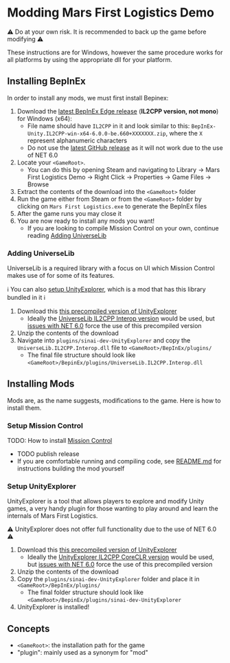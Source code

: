 # Modding Mars First Logistics Demo

⚠ Do at your own risk. It is recommended to back up the game before modifying ⚠

These instructions are for Windows, however the same procedure works for all platforms by using the appropriate dll for your platform.

## Installing BepInEx

In order to install any mods, we must first install Bepinex:

1. Download the [latest BepInEx Edge release](https://builds.bepinex.dev/projects/bepinex_be) (**IL2CPP version, not mono**) for Windows (x64):
    - File name should have `IL2CPP` in it and look similar to this: `BepInEx-Unity.IL2CPP-win-x64-6.0.0-be.660+XXXXXXX.zip`, where the `X` represent alphanumeric characters
    - Do not use the [latest GitHub release](https://github.com/BepInEx/BepInEx/releases) as it will not work due to the use of NET 6.0
1. Locate your `<GameRoot>`. 
    - You can do this by opening Steam and navigating to Library → Mars First Logistics Demo → Right Click → Properties → Game Files → Browse
1. Extract the contents of the download into the `<GameRoot>` folder
1. Run the game either from Steam or from the `<GameRoot>` folder by clicking on `Mars First Logistics.exe` to generate the BepInEx files
1. After the game runs you may close it
1. You are now ready to install any mods you want!
    - If you are looking to compile Mission Control on your own, continue reading [Adding UniverseLib](#adding-universelib)

### Adding UniverseLib

UniverseLib is a required library with a focus on UI which Mission Control makes use of for some of its features. 

ℹ️ You can also [setup UnityExplorer](#setup-unityexplorer), which is a mod that has this library bundled in it ℹ️

1. Download this [this precompiled version of UnityExplorer](https://locoserver.net/dl/unityexplorer_bie6.zip)
    - Ideally the [UniverseLib IL2CPP Interop version](https://github.com/sinai-dev/UniverseLib) would be used, but [issues with NET 6.0](https://github.com/sinai-dev/UnityExplorer/issues/169#issuecomment-1251730571]) force the use of this precompiled version
1. Unzip the contents of the download
1. Navigate into `plugins/sinai-dev-UnityExplorer` and copy the `UniverseLib.IL2CPP.Interop.dll` file to `<GameRoot>/BepInEx/plugins/`
    - The final file structure should look like `<GameRoot>/BepinEx/plugins/UniverseLib.IL2CPP.Interop.dll`

## Installing Mods

Mods are, as the name suggests, modifications to the game. Here is how to install them.

### Setup Mission Control

TODO: How to install [Mission Control](https://github.com/JordanMajd/MissionControl)
- TODO publish release
- If you are comfortable running and compiling code, see [README.md](/README.md) for instructions building the mod yourself

### Setup UnityExplorer

UnityExplorer is a tool that allows players to explore and modify Unity games, a very handy plugin for those wanting to play around and learn the internals of Mars First Logistics.

⚠ UnityExplorer does not offer full functionality due to the use of NET 6.0 ⚠

1. Download this [this precompiled version of UnityExplorer](https://locoserver.net/dl/unityexplorer_bie6.zip)
    - Ideally the [UnityExplorer IL2CPP CoreCLR version](https://github.com/sinai-dev/UnityExplorer) would be used, but [issues with NET 6.0](https://github.com/sinai-dev/UnityExplorer/issues/169#issuecomment-1251730571]) force the use of this precompiled version
1. Unzip the contents of the download
1. Copy the `plugins/sinai-dev-UnityExplorer` folder and place it in `<GameRoot>/BepInEx/plugins/`
    - The final folder structure should look like `<GameRoot>/BepinEx/plugins/sinai-dev-UnityExplorer`
1. UnityExplorer is installed!

## Concepts
- `<GameRoot>`: the installation path for the game
- "plugin": mainly used as a synonym for "mod"
